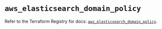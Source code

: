 # `aws_elasticsearch_domain_policy`

Refer to the Terraform Registry for docs: [`aws_elasticsearch_domain_policy`](https://registry.terraform.io/providers/hashicorp/aws/6.6.0/docs/resources/elasticsearch_domain_policy).
